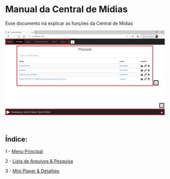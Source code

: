 # Manual da Central de Mídias

Esse documento irá explicar as funções da Central de Mídias

![](./Tela_inicial.png)

<br>

## Índice:

1 - [Menu Principal](./menu.md)

2 - [Lista de Arquivos & Pesquisa](./pesquisa.md)

3 - [Mini Player & Detalhes](./player.md)
